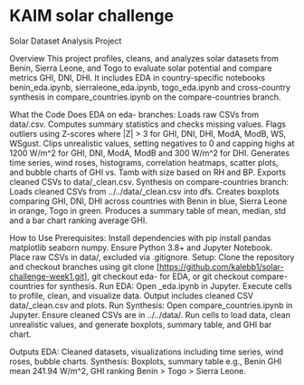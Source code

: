 # KAIM solar challenge 
Solar Dataset Analysis Project

Overview
This project profiles, cleans, and analyzes solar datasets from Benin, Sierra Leone, and Togo to evaluate solar potential and compare metrics GHI, DNI, DHI. It includes EDA in country-specific notebooks benin_eda.ipynb, sierraleone_eda.ipynb, togo_eda.ipynb and cross-country synthesis in compare_countries.ipynb on the compare-countries branch.

What the Code Does
EDA on eda-<country> branches: Loads raw CSVs from data/<country>.csv. Computes summary statistics and checks missing values. Flags outliers using Z-scores where |Z| > 3 for GHI, DNI, DHI, ModA, ModB, WS, WSgust. Clips unrealistic values, setting negatives to 0 and capping highs at 1200 W/m^2 for GHI, DNI, ModA, ModB and 300 W/m^2 for DHI. Generates time series, wind roses, histograms, correlation heatmaps, scatter plots, and bubble charts of GHI vs. Tamb with size based on RH and BP. Exports cleaned CSVs to data/<country>_clean.csv.
Synthesis on compare-countries branch: Loads cleaned CSVs from ../../data/<country>_clean.csv into dfs. Creates boxplots comparing GHI, DNI, DHI across countries with Benin in blue, Sierra Leone in orange, Togo in green. Produces a summary table of mean, median, std and a bar chart ranking average GHI.

How to Use
Prerequisites: Install dependencies with pip install pandas matplotlib seaborn numpy. Ensure Python 3.8+ and Jupyter Notebook. Place raw CSVs in data/, excluded via .gitignore.
Setup: Clone the repository and checkout branches using git clone [https://github.com/kalebb1/solar-challenge-week1.git], git checkout eda-<country> for EDA, or git checkout compare-countries for synthesis.
Run EDA: Open <country>_eda.ipynb in Jupyter. Execute cells to profile, clean, and visualize data. Output includes cleaned CSV data/<country>_clean.csv and plots.
Run Synthesis: Open compare_countries.ipynb in Jupyter. Ensure cleaned CSVs are in ../../data/. Run cells to load data, clean unrealistic values, and generate boxplots, summary table, and GHI bar chart.

Outputs
EDA: Cleaned datasets, visualizations including time series, wind roses, bubble charts.
Synthesis: Boxplots, summary table e.g., Benin GHI mean 241.94 W/m^2, GHI ranking Benin > Togo > Sierra Leone.

